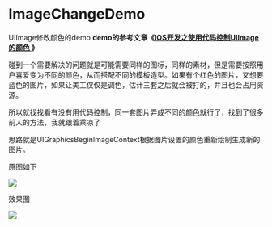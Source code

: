 # ImageChangeDemo
UIImage修改颜色的demo
**demo的参考文章《[IOS开发之使用代码控制UIImage的颜色
](http://www.hudongdong.com/ios/447.html)》**

碰到一个需要解决的问题就是可能需要同样的图标，同样的素材，但是需要按照用户喜爱变为不同的颜色，从而搭配不同的模板造型。如果有个红色的图片，又想要蓝色的图片，如果让美工仅仅是调色，估计三套之后就会被打的，并且也会占用资源。

所以就找找看有没有用代码控制，同一套图片弄成不同的颜色就行了，找到了很多前人的方法，我就跟着乘凉了

思路就是UIGraphicsBeginImageContext根据图片设置的颜色重新绘制生成新的图片。

原图如下

![](http://cdn.hudongdong.com/usr/uploads/2017/02/924630644.png)

效果图

![](http://cdn.hudongdong.com/usr/uploads/2017/02/732926539.png)
